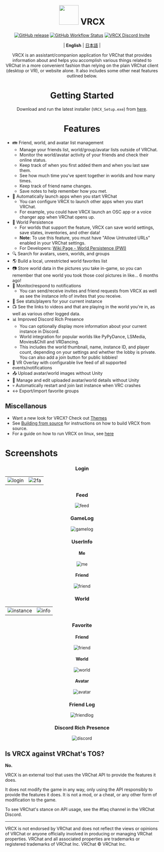 <div align="center">

# <img src="https://raw.githubusercontent.com/vrcx-team/VRCX/master/VRCX.ico" width="64" height="64"> </img> VRCX

[![GitHub release](https://img.shields.io/github/release/vrcx-team/VRCX.svg)](https://github.com/vrcx-team/VRCX/releases/latest)
[![GitHub Workflow Status](https://github.com/vrcx-team/VRCX/actions/workflows/github_actions.yml/badge.svg)](https://github.com/vrcx-team/VRCX/actions/workflows/github_actions.yml)
[![VRCX Discord Invite](https://img.shields.io/discord/854071236363550763?color=%237289DA&logo=discord&logoColor=white)](https://vrcx.pypy.moe/discord)

| **English** | [日本語](./README.jp.md) |

VRCX is an assistant/companion application for VRChat that provides information about and helps you accomplish various things related to VRChat in a more convenient fashion than relying on the plain VRChat client (desktop or VR), or website alone. It also includes some other neat features outlined below.

# Getting Started

<div align="center">

Download and run the latest installer (`VRCX_Setup.exe`) from [here](https://github.com/vrcx-team/VRCX/releases/latest).

# Features

<div align="left">

- :family: Friend, world, and avatar list management
  - Manage your friends list, world/group/avatar lists outside of VRChat.
  - Monitor the world/avatar activity of your friends and check their online status.
  - Keep track of when you first added them and when you last saw them.
  - See how much time you've spent together in worlds and how many times.
  - Keep track of friend name changes.
  - Save notes to help remember how you met.
- :electric_plug: Automatically launch apps when you start VRChat
  - You can configure VRCX to launch other apps when you start VRChat.
  - For example, you could have VRCX launch an OSC app or a voice changer app when VRChat opens up.
- :floppy_disk: World Persistence
  - For worlds that support the feature, VRCX can save world settings, save states, inventories, and other data!
  - **Note**: To use this feature, you must have "Allow Untrusted URLs" enabled in your VRChat settings.
  - For Developers: [Wiki Page - World Persistence (PWI)](<https://github.com/vrcx-team/VRCX/wiki/World-Persistence-(PWI)>)
- :mag: Search for avatars, users, worlds, and groups
- :earth_americas: Build a local, unrestricted world favorites list
- :camera: Store world data in the pictures you take in-game, so you can remember that one world you took those cool pictures in like... 6 months ago!
- :bell: Monitor/respond to notifications
  - You can send/receive invites and friend requests from VRCX as well as see the instance info of invites that you receive.
- :scroll: See stats/players for your current instance
- :tv: See the links to videos and that are playing in the world you're in, as well as various other logged data.
- :bar_chart: Improved Discord Rich Presence
  - You can optionally display more information about your current instance in Discord.
  - World integration for popular worlds like PyPyDance, LSMedia, Movies&Chill and VRDancing.
  - This includes the world thumbnail, name, instance ID, and player count, depending on your settings and whether the lobby is private. You can also add a join button for public lobbies!
- :crystal_ball: VR Overlay with configurable live feed of all supported events/notifications
- :outbox_tray: Upload avatar/world images without Unity
- :page_facing_up: Manage and edit uploaded avatar/world details without Unity
- :skull: Automatically restart and join last instance when VRC crashes
- :left_right_arrow: Export/import favorite groups

## Miscellanous

- Want a new look for VRCX? Check out [Themes](https://github.com/vrcx-team/VRCX/wiki/Themes)
- See [Building from source](https://github.com/vrcx-team/VRCX/wiki/Building-from-source) for instructions on how to build VRCX from source.
- For a guide on how to run VRCX on linux, see [here](https://github.com/vrcx-team/VRCX/wiki/Running-VRCX-on-Linux)

# Screenshots

<div align="center">

<h3>Login</h3>

<table>
  <tr>
    <td align="center"><img src="https://user-images.githubusercontent.com/82102170/224703139-9cb24dda-3839-4f75-a665-cca69f9e08ea.png" alt="login"></td>
    <td align="center"><img src="https://user-images.githubusercontent.com/82102170/224703275-103e78fd-e917-428d-b901-6817d6b59b29.png" alt="2fa"></td>
  </tr>
</table>

<h3>Feed</h3>

<img src="https://user-images.githubusercontent.com/82102170/224714129-772d7418-034a-4fe3-aa2e-22ea71154d9a.png" alt="feed">

<h3>GameLog</h3>

<img src="https://user-images.githubusercontent.com/82102170/224714186-75cbf46d-f7b2-4a16-bcc5-2ec06d7f4b0d.png" alt="gamelog">

<h3>UserInfo</h3>

<h4>Me</h4>

<img src="https://user-images.githubusercontent.com/82102170/224704240-b10aba50-29b9-4ef4-b35a-958107a32cd6.png" alt="me">

<h4>Friend</h4>

<img src="https://user-images.githubusercontent.com/82102170/224714608-ac49621f-c28f-4266-8af8-715f4b9f2367.png" alt="friend">

<h3>World</h3>

<table>
  <tr>
    <td align="center"><img src="https://user-images.githubusercontent.com/82102170/224715566-67782a5e-f948-402b-b78d-1b2dd5e2382f.png" alt="instance"></td>
    <td align="center"><img src="https://user-images.githubusercontent.com/82102170/224715824-c0c4220e-4f20-4799-8419-f8138de35b7a.png" alt="info"></td>
  </tr>
</table>

<h3>Favorite</h3>

<h4>Friend</h4>

<img src="https://user-images.githubusercontent.com/82102170/224716414-5c6720bd-6d38-4e2d-9353-6bfaee47700e.png" alt="friend">

<h4>World</h4>

<img src="https://user-images.githubusercontent.com/82102170/224716652-ca54f3d1-449b-43f9-81f3-7bd0833c7d9d.png" alt="world">

<h4>Avatar</h4>

<img src="https://user-images.githubusercontent.com/82102170/224717146-37681b38-61ef-4302-8104-212c2161dc12.png" alt="avatar">

<h3>Friend Log</h3>

<img src="https://user-images.githubusercontent.com/82102170/224717793-dbbccdfd-4f89-4597-b38e-8070549b2cf8.png" alt="friendlog">

<h3>Discord Rich Presence</h3>

<img src="https://user-images.githubusercontent.com/82102170/224725991-3fc81a3d-ca15-4dcb-a057-d713803bd666.png" alt="discord">

<!-- The other images will be similar to this -->
</div>

## Is VRCX against VRChat's TOS?

**No.**

VRCX is an external tool that uses the VRChat API to provide the features it does.

It does not modify the game in any way, only using the API responsibly to provide the features it does. It is not a mod, or a cheat, or any other form of modification to the game.

To see VRChat's stance on API usage, see the #faq channel in the VRChat Discord.

---

VRCX is not endorsed by VRChat and does not reflect the views or opinions of VRChat or anyone officially involved in producing or managing VRChat properties. VRChat and all associated properties are trademarks or registered trademarks of VRChat Inc. VRChat © VRChat Inc.
